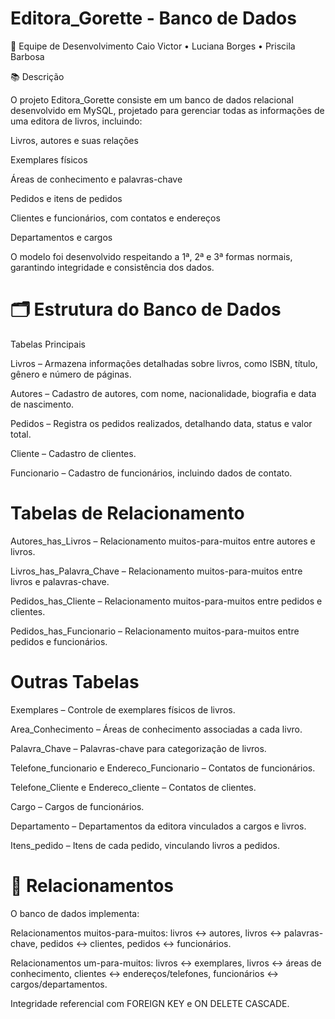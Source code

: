# Editora_Gorette - Banco de Dados

👥 Equipe de Desenvolvimento
Caio Victor • Luciana Borges • Priscila Barbosa

📚 Descrição

O projeto Editora_Gorette consiste em um banco de dados relacional desenvolvido em MySQL, projetado para gerenciar todas as informações de uma editora de livros, incluindo:

Livros, autores e suas relações

Exemplares físicos

Áreas de conhecimento e palavras-chave

Pedidos e itens de pedidos

Clientes e funcionários, com contatos e endereços

Departamentos e cargos

O modelo foi desenvolvido respeitando a 1ª, 2ª e 3ª formas normais, garantindo integridade e consistência dos dados.

# 🗂 Estrutura do Banco de Dados
Tabelas Principais

Livros – Armazena informações detalhadas sobre livros, como ISBN, título, gênero e número de páginas.

Autores – Cadastro de autores, com nome, nacionalidade, biografia e data de nascimento.

Pedidos – Registra os pedidos realizados, detalhando data, status e valor total.

Cliente – Cadastro de clientes.

Funcionario – Cadastro de funcionários, incluindo dados de contato.

# Tabelas de Relacionamento

Autores_has_Livros – Relacionamento muitos-para-muitos entre autores e livros.

Livros_has_Palavra_Chave – Relacionamento muitos-para-muitos entre livros e palavras-chave.

Pedidos_has_Cliente – Relacionamento muitos-para-muitos entre pedidos e clientes.

Pedidos_has_Funcionario – Relacionamento muitos-para-muitos entre pedidos e funcionários.

# Outras Tabelas

Exemplares – Controle de exemplares físicos de livros.

Area_Conhecimento – Áreas de conhecimento associadas a cada livro.

Palavra_Chave – Palavras-chave para categorização de livros.

Telefone_funcionario e Endereco_Funcionario – Contatos de funcionários.

Telefone_Cliente e Endereco_cliente – Contatos de clientes.

Cargo – Cargos de funcionários.

Departamento – Departamentos da editora vinculados a cargos e livros.

Itens_pedido – Itens de cada pedido, vinculando livros a pedidos.

# 🔗 Relacionamentos

O banco de dados implementa:

Relacionamentos muitos-para-muitos: livros ↔ autores, livros ↔ palavras-chave, pedidos ↔ clientes, pedidos ↔ funcionários.

Relacionamentos um-para-muitos: livros ↔ exemplares, livros ↔ áreas de conhecimento, clientes ↔ endereços/telefones, funcionários ↔ cargos/departamentos.

Integridade referencial com FOREIGN KEY e ON DELETE CASCADE.
